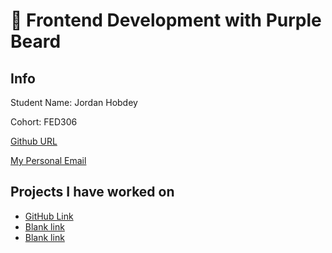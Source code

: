 # 🚀 Frontend Development with Purple Beard

## Info

Student Name: Jordan Hobdey

Cohort: FED306

[Github URL](https://github.com/nobdey92)

[My Personal Email](jordan_hobdey@hotmail.co.uk)

## Projects I have worked on

- [GitHub Link](https://github.com/nobdey92/My-Project)
- [Blank link](https://url.com)
- [Blank link](https://url.com)
